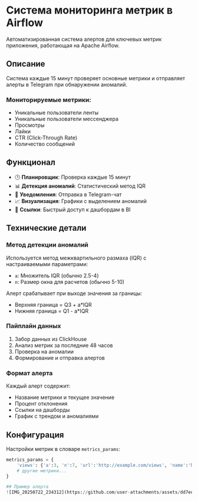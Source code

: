 # Система мониторинга метрик в Airflow

Автоматизированная система алертов для ключевых метрик приложения, работающая на Apache Airflow.

## Описание

Система каждые 15 минут проверяет основные метрики и отправляет алерты в Telegram при обнаружении аномалий.

### Мониторируемые метрики:
- Уникальные пользователи ленты
- Уникальные пользователи мессенджера  
- Просмотры
- Лайки
- CTR (Click-Through Rate)
- Количество сообщений

## Функционал

- 🕒 **Планировщик**: Проверка каждые 15 минут
- 📊 **Детекция аномалий**: Статистический метод IQR
- 🔔 **Уведомления**: Отправка в Telegram-чат
- 📈 **Визуализация**: Графики с выделением аномалий
- 🔗 **Ссылки**: Быстрый доступ к дашбордам в BI

## Технические детали

### Метод детекции аномалий

Используется метод межквартильного размаха (IQR) с настраиваемыми параметрами:
- `a`: Множитель IQR (обычно 2.5-4)
- `n`: Размер окна для расчетов (обычно 5-10)

Алерт срабатывает при выходе значения за границы:
- Верхняя граница = Q3 + a*IQR
- Нижняя граница = Q1 - a*IQR

### Пайплайн данных

1. Забор данных из ClickHouse
2. Анализ метрик за последние 48 часов  
3. Проверка на аномалии
4. Формирование и отправка алертов

### Формат алерта

Каждый алерт содержит:
- Название метрики и текущее значение
- Процент отклонения
- Ссылки на дашборды
- График с трендом и аномалиями

## Конфигурация

Настройки метрик в словаре `metrics_params`:
```python
metrics_params = {
    'views': {'a':3, 'n':7, 'url':'http://example.com/views', 'name':'Просмотры'},
    # другие метрики...
}

## Пример алерта
![IMG_20250722_234312](https://github.com/user-attachments/assets/dd7eef8c-36e1-4de7-b41a-a3e3a08fe1bd)
